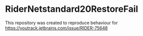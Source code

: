# RiderNetstandard20RestoreFail

This repository was created to reproduce behaviour for https://youtrack.jetbrains.com/issue/RIDER-75648
